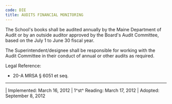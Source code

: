 ```yaml
---
code: DIE
title: AUDITS FINANCIAL MONITORING
---
```


The School's books shall be audited annually by the Maine Department of
Audit or by an outside auditor approved by the Board's Audit Committee,
based on the July 1 to June 30 fiscal year.

The Superintendent/designee shall be responsible for working with the
Audit Committee in their conduct of annual or other audits as required.

Legal Reference:

-   20-A MRSA § 6051 et seq.

------------------------------------------------------------------------

| Implemented: March 16, 2012
| 1^st^ Reading: March 17, 2012
| Adopted: September 8, 2012
